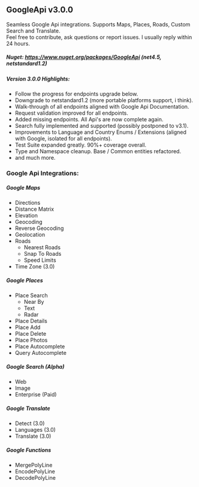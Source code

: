 ## GoogleApi v3.0.0
Seamless Google Api integrations.
Supports Maps, Places, Roads, Custom Search and Translate.  
Feel free to contribute, ask questions or report issues. I usually reply within 24 hours.

##### Nuget: https://www.nuget.org/packages/GoogleApi (net4.5, netstandard1.2)

##### Version 3.0.0 Highlights: 
* Follow the progress for endpoints upgrade below.
* Downgrade to netstandard1.2 (more portable platforms support, i think).
* Walk-through of all endpoints aligned with Google Api Documentation.
* Request validation improved for all endpoints.
* Added missing endpoints. All Api's are now complete again.
* Search fully implemented and supported (possibly postponed to v3.1).
* Improvements to Language and Country Enums / Extensions (aligned with Google, isolated for all endpoints).
* Test Suite expanded greatly. 90%+ coverage overall.
* Type and Namespace cleanup. Base / Common entities refactored.
* and much more.

### Google Api Integrations:
##### Google Maps
  * Directions
  * Distance Matrix
  * Elevation
  * Geocoding 
  * Reverse Geocoding
  * Geolocation
  * Roads 
    * Nearest Roads
    * Snap To Roads
    * Speed Limits
  * Time Zone (3.0)

##### Google Places
  * Place Search
    * Near By
	* Text
	* Radar
  * Place Details
  * Place Add
  * Place Delete
  * Place Photos
  * Place Autocomplete
  * Query Autocomplete

##### Google Search (*Alpha*)
  * Web
  * Image
  * Enterprise (Paid)

##### Google Translate 
  * Detect (3.0)
  * Languages (3.0)
  * Translate (3.0)

##### Google Functions 
  * MergePolyLine
  * EncodePolyLine
  * DecodePolyLine
